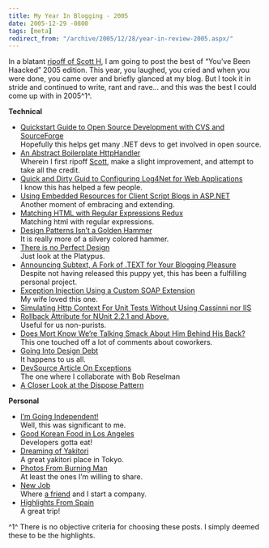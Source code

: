 ```yaml
---
title: My Year In Blogging - 2005
date: 2005-12-29 -0800
tags: [meta]
redirect_from: "/archive/2005/12/28/year-in-review-2005.aspx/"
---
```


In a blatant [ripoff of Scott
H](http://www.hanselman.com/blog/ "Scott hanselman’s Blog"), I am going
to post the best of “You’ve Been Haacked” 2005 edition. This year, you
laughed, you cried and when you were done, you came over and briefly
glanced at my blog. But I took it in stride and continued to write, rant
and rave... and this was the best I could come up with in 2005^1^.

**Technical**

-   [Quickstart Guide to Open Source Development with CVS and
    SourceForge](https://haacked.com/archive/2005/05/12/3178.aspx "Quickstart Guide to Open Source Development with CVS and SourceForge")\
     Hopefully this helps get many .NET devs to get involved in open
    source.
-   [An Abstract Boilerplate
    HttpHandler](https://haacked.com/archive/2005/03/17/2394.aspx "An Abstract Boilerplate HttpHandler")\
     Wherein I first ripoff
    [Scott](http://www.hanselman.com/blog/ "Scott hanselman’s Blog"),
    make a slight improvement, and attempt to take all the credit.
-   [Quick and Dirty Guid to Configuring Log4Net for Web
    Applications](https://haacked.com/archive/2005/03/07/2317.aspx "Configuring Log4Net for the Web")\
    I know this has helped a few people.
-   [Using Embedded Resources for Client Script Blogs in
    ASP.NET](https://haacked.com/archive/2005/04/29/2879.aspx "Embedded Resources for ASP.NET")\
    Another moment of embracing and extending.
-   [Matching HTML with Regular Expressions
    Redux](https://haacked.com/archive/2005/04/22/2784.aspx "Matching HTML With Regex")\
    Matching html with regular expressions.
-   [Design Patterns Isn’t a Golden
    Hammer](https://haacked.com/archive/2005/05/31/3935.aspx)\
    It is really more of a silvery colored hammer.
-   [There is no Perfect
    Design](https://haacked.com/archive/2005/05/31/ThereIsNoPerfectDesign.aspx)\
    Just look at the Platypus.
-   [Announcing Subtext, A Fork of .TEXT for Your Blogging
    Pleasure](https://haacked.com/archive/2005/05/04/2953.aspx)\
    Despite not having released this puppy yet, this has been a
    fulfilling personal project.
-   [Exception Injection Using a Custom SOAP
    Extension](https://haacked.com/archive/2005/06/29/ExceptionInjectionUsingCustomSoapExtension.aspx "Exception Injection Using a Custom SOAP Extension")\
    My wife loved this one.
-   [Simulating Http Context For Unit Tests Without Using Cassinni nor
    IIS](https://haacked.com/archive/2005/06/11/4617.aspx "Simulating Http Context")
-   [Rollback Attribute for NUnit 2.2.1 and
    Above.](https://haacked.com/archive/2005/06/10/4580.aspx "NUnit Rollback")\
    Useful for us non-purists.
-   [Does Mort Know We’re Talking Smack About Him Behind His
    Back?](https://haacked.com/archive/2005/08/03/9210.aspx "Does Mort Know")\
    This one touched off a lot of comments about coworkers.
-   [Going Into Design
    Debt](https://haacked.com/archive/2005/09/24/10336.aspx "Design Debt")\
    It happens to us all.
-   [DevSource Article On
    Exceptions](https://haacked.com/archive/2005/11/17/DevSourceArticleOnExceptions.aspx)\
    The one where I collaborate with Bob Reselman
-   [A Closer Look at the Dispose
    Pattern](https://haacked.com/archive/2005/11/18/ACloserLookAtDisposePattern.aspx "Dispose Pattern")

**Personal**

-   [I’m Going
    Independent!](https://haacked.com/archive/2005/02/22/2168.aspx "I’m Going Indepdendent!")\
     Well, this was significant to me.
-   [Good Korean Food in Los
    Angeles](https://haacked.com/archive/2005/03/17/2400.aspx "Good Korean Food in Los Angeles")
    \
     Developers gotta eat!
-   [Dreaming of
    Yakitori](https://haacked.com/archive/2005/08/05/9226.aspx "Yakitori")\
    A great yakitori place in Tokyo.
-   [Photos From Burning
    Man](https://haacked.com/archive/2005/09/10/10019.aspx "Photos From Burning Man")\
    At least the ones I’m willing to share.
-   [New
    Job](https://haacked.com/archive/2005/09/13/10065.aspx "New Job") \
    Where [a friend](http://micahdylan.com/ "Micah Dylan’s Blog") and I
    start a company.
-   [Highlights From
    Spain](https://haacked.com/archive/2005/11/29/11266.aspx "Highlights From Spain")\
    A great trip!

^1^ There is no objective criteria for choosing these posts. I simply
deemed these to be the highlights.

